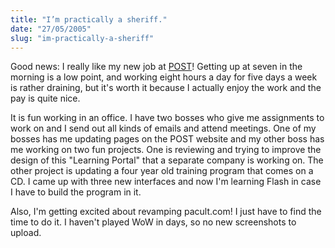 ```yaml
---
title: "I’m practically a sheriff."
date: "27/05/2005"
slug: "im-practically-a-sheriff"
---
```


Good news: I really like my new job at [POST](http://www.post.ca.gov/)! Getting up at seven in the morning is a low point, and working eight hours a day for five days a week is rather draining, but it's worth it because I actually enjoy the work and the pay is quite nice.

It is fun working in an office. I have two bosses who give me assignments to work on and I send out all kinds of emails and attend meetings. One of my bosses has me updating pages on the POST website and my other boss has me working on two fun projects. One is reviewing and trying to improve the design of this "Learning Portal" that a separate company is working on. The other project is updating a four year old training program that comes on a CD. I came up with three new interfaces and now I'm learning Flash in case I have to build the program in it.

Also, I'm getting excited about revamping pacult.com! I just have to find the time to do it. I haven't played WoW in days, so no new screenshots to upload.